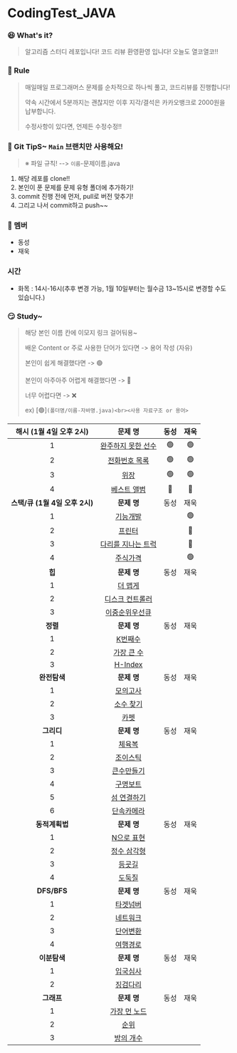# CodingTest_JAVA


### 😆 What's it?

> 알고리즘 스터디 레포입니다! 코드 리뷰 환영환영 입니다!
> 오늘도 열코열코!!


### 🤡 Rule

> 매일매일 프로그래머스 문제를 순차적으로 하나씩 풀고, 코드리뷰를 진행합니다!
>
> 약속 시간에서 5분까지는 괜찮지만 이후 지각/결석은 카카오뱅크로 2000원을 납부합니다.
>
> 수정사항이 있다면, 언제든 수정수정!!


### 🤣 Git TipS~ `Main` 브랜치만 사용해요!

>  ※ 파일 규칙! -->  `이름`-문제이름.java

1. 해당 레포를 clone!!
2. 본인이 푼 문제를 문제 유형 폴더에 추가하기!
3. commit 진행 전에 먼저, pull로 버전 맞추기!
4. 그리고 나서  commit하고 push~~


### 🤠 멤버

- 동성
- 재욱

### 시간

- 화목 : 14시-16시(추후 변경 가능, 1월 10일부터는 월수금 13~15시로 변경할 수도 있습니다.)


### 😏 Study~

> 해당 본인 이름 칸에 이모지 링크 걸어둬용~
>
> 배운 Content or 주로 사용한 단어가 있다면 -> 용어 작성 (자유)
>
> 본인이 쉽게 해결했다면 -> 🟢
>
> 본인이 아주아주 어렵게 해결했다면 -> 🔴
>
> 너무 어렵다면 -> ❌
>
> ex) [🟢]`(폴더명/이름-자바명.java)<br><사용 자료구조 or 용어>`

|  **<c8>해시 (1월 4일 오후 2시)</c8>**   |                           문제 명                            | 동성 | 재욱 |
| :-------------------------------------: | :----------------------------------------------------------: | :--: | :--: |
|                    1                    | [완주하지 못한 선수](https://programmers.co.kr/learn/courses/30/lessons/42576) | 🟢 | 🟢 |
|                    2                    | [전화번호 목록](https://programmers.co.kr/learn/courses/30/lessons/42577) |🟢| 🟢 |
|                    3                    | [위장](https://programmers.co.kr/learn/courses/30/lessons/42578) |🟢| 🟢 |
|                    4                    | [베스트 앨범](https://programmers.co.kr/learn/courses/30/lessons/42579) |🔴| 🔴 |
| **<c8>스택/큐 (1월 4일 오후 2시)</c8>** |                         **문제 명**                          | 동성 | 재욱 |
|                    1                    | [기능개발](https://programmers.co.kr/learn/courses/30/lessons/42586) |      | 🟢 |
|                    2                    | [프린터](https://programmers.co.kr/learn/courses/30/lessons/42587) |      | 🔴 |
|                    3                    | [다리를 지나는 트럭](https://programmers.co.kr/learn/courses/30/lessons/42583) |      | 🔴 |
|                    4                    | [주식가격](https://programmers.co.kr/learn/courses/30/lessons/42584) |      | 🟢 |
|            **<c8>힙 </c8>**             |                         **문제 명**                          | 동성 | 재욱 |
|                    1                    | [더 맵게](https://programmers.co.kr/learn/courses/30/lessons/42626) |      |      |
|                    2                    | [디스크 컨트롤러](https://programmers.co.kr/learn/courses/30/lessons/42627) |      |      |
|                    3                    | [이중순위우선큐 ](https://programmers.co.kr/learn/courses/30/lessons/42628) |      |      |
|           **<c8>정렬 </c8>**            |                         **문제 명**                          | 동성 | 재욱 |
|                    1                    | [K번째수](https://programmers.co.kr/learn/courses/30/lessons/42748) |      |      |
|                    2                    | [가장 큰 수](https://programmers.co.kr/learn/courses/30/lessons/42746) |      |      |
|                    3                    | [H-Index](https://programmers.co.kr/learn/courses/30/lessons/42747) |      |      |
|         **<c8>완전탐색 </c8>**          |                         **문제 명**                          | 동성 | 재욱 |
|                    1                    | [모의고사](https://programmers.co.kr/learn/courses/30/lessons/42840) |      |      |
|                    2                    | [소수 찾기](https://programmers.co.kr/learn/courses/30/lessons/42839) |      |      |
|                    3                    | [카펫](https://programmers.co.kr/learn/courses/30/lessons/42842) |      |      |
|          **<c8>그리디 </c8>**           |                         **문제 명**                          | 동성 | 재욱 |
|                    1                    | [체육복](https://programmers.co.kr/learn/courses/30/lessons/42862) |      |      |
|                    2                    | [조이스틱](https://programmers.co.kr/learn/courses/30/lessons/42860) |      |      |
|                    3                    | [큰수만들기](https://programmers.co.kr/learn/courses/30/lessons/42883) |      |      |
|                    4                    | [구명보트](https://programmers.co.kr/learn/courses/30/lessons/42885) |      |      |
|                    5                    | [섬 연결하기](https://programmers.co.kr/learn/courses/30/lessons/42861) |      |      |
|                    6                    | [단속카메라](https://programmers.co.kr/learn/courses/30/lessons/42884) |      |      |
|         **<c8>동적계획법</c8>**         |                         **문제 명**                          | 동성 | 재욱 |
|                    1                    | [N으로 표현](https://programmers.co.kr/learn/courses/30/lessons/42895) |      |      |
|                    2                    | [정수 삼각형](https://programmers.co.kr/learn/courses/30/lessons/43105) |      |      |
|                    3                    | [등굣길](https://programmers.co.kr/learn/courses/30/lessons/42898) |      |      |
|                    4                    | [도둑질](https://programmers.co.kr/learn/courses/30/lessons/42897) |      |      |
|          **<c8>DFS/BFS</c8>**           |                         **문제 명**                          | 동성 | 재욱 |
|                    1                    | [타겟넘버](https://programmers.co.kr/learn/courses/30/lessons/43165) |      |      |
|                    2                    | [네트워크](https://programmers.co.kr/learn/courses/30/lessons/43162) |      |      |
|                    3                    | [단어변환](https://programmers.co.kr/learn/courses/30/lessons/43163) |      |      |
|                    4                    | [여행경로](https://programmers.co.kr/learn/courses/30/lessons/43164) |      |      |
|          **<c8>이분탐색</c8>**          |                         **문제 명**                          | 동성 | 재욱 |
|                    1                    | [입국심사](https://programmers.co.kr/learn/courses/30/lessons/43238) |      |      |
|                    2                    | [징검다리](https://programmers.co.kr/learn/courses/30/lessons/43236) |      |      |
|           **<c8>그래프</c8>**           |                         **문제 명**                          | 동성 | 재욱 |
|                    1                    | [가장 먼 노드](https://programmers.co.kr/learn/courses/30/lessons/49189) |      |      |
|                    2                    | [순위](https://programmers.co.kr/learn/courses/30/lessons/49191) |      |      |
|                    3                    | [방의 개수](https://programmers.co.kr/learn/courses/30/lessons/49190) |      |      |
